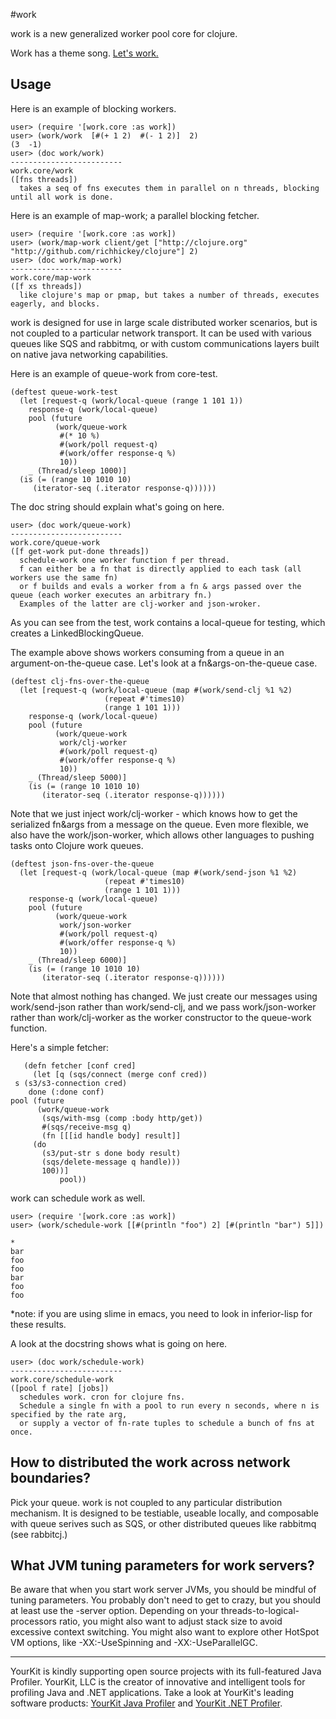 #work

work is a new generalized worker pool core for clojure.

Work has a theme song. [Let's work.](http://www.youtube.com/watch?v=SGHgGCB-rMc&feature=related)

## Usage

Here is an example of blocking workers.

    user> (require '[work.core :as work])
    user> (work/work  [#(+ 1 2)  #(- 1 2)]  2)
    (3  -1)
    user> (doc work/work)
    -------------------------
    work.core/work
    ([fns threads])
      takes a seq of fns executes them in parallel on n threads, blocking until all work is done.

Here is an example of map-work; a parallel blocking fetcher.

    user> (require '[work.core :as work])
    user> (work/map-work client/get ["http://clojure.org" "http://github.com/richhickey/clojure"] 2)
    user> (doc work/map-work)
    -------------------------
    work.core/map-work
    ([f xs threads])
      like clojure's map or pmap, but takes a number of threads, executes eagerly, and blocks.

work is designed for use in large scale distributed worker scenarios, but is not coupled to a particular network transport.  It can be used with various queues like SQS and rabbitmq, or with custom communications layers built on native java networking capabilities.

Here is an example of queue-work from core-test.

    (deftest queue-work-test
      (let [request-q (work/local-queue (range 1 101 1))
        response-q (work/local-queue)
        pool (future
              (work/queue-work
               #(* 10 %)
               #(work/poll request-q)
               #(work/offer response-q %)
               10))
        _ (Thread/sleep 1000)]
      (is (= (range 10 1010 10)
         (iterator-seq (.iterator response-q))))))

The doc string should explain what's going on here.

    user> (doc work/queue-work)
    -------------------------
    work.core/queue-work
    ([f get-work put-done threads])
      schedule-work one worker function f per thread.
      f can either be a fn that is directly applied to each task (all workers use the same fn)
      or f builds and evals a worker from a fn & args passed over the queue (each worker executes an arbitrary fn.)
      Examples of the latter are clj-worker and json-wroker.

As you can see from the test, work contains a local-queue for testing, which creates a LinkedBlockingQueue.

The example above shows workers consuming from a queue in an argument-on-the-queue case.  Let's look at a fn&args-on-the-queue case.

    (deftest clj-fns-over-the-queue
      (let [request-q (work/local-queue (map #(work/send-clj %1 %2)
                         (repeat #'times10)
                         (range 1 101 1)))
        response-q (work/local-queue)
        pool (future
              (work/queue-work
               work/clj-worker
               #(work/poll request-q)
               #(work/offer response-q %)
               10))
        _ (Thread/sleep 5000)]
        (is (= (range 10 1010 10)
           (iterator-seq (.iterator response-q))))))

Note that we just inject work/clj-worker - which knows how to get the serialized fn&args from a message on the queue.  Even more flexible, we also have the work/json-worker, which allows other languages to pushing tasks onto Clojure work queues.

    (deftest json-fns-over-the-queue
      (let [request-q (work/local-queue (map #(work/send-json %1 %2)
                         (repeat #'times10)
                         (range 1 101 1)))
        response-q (work/local-queue)
        pool (future
              (work/queue-work
               work/json-worker
               #(work/poll request-q)
               #(work/offer response-q %)
               10))
        _ (Thread/sleep 6000)]
        (is (= (range 10 1010 10)
           (iterator-seq (.iterator response-q))))))

Note that almost nothing has changed.  We just create our messages using work/send-json rather than work/send-clj, and we pass work/json-worker rather than work/clj-worker as the worker constructor to the queue-work function.

Here's a simple fetcher:

       (defn fetcher [conf cred]
         (let [q (sqs/connect (merge conf cred))
	 s (s3/s3-connection cred)
	 	done (:done conf)
	pool (future
	      (work/queue-work
	       (sqs/with-msg (comp :body http/get))
	       #(sqs/receive-msg q)
	       (fn [[[id handle body] result]]
		 (do 
		   (s3/put-str s done body result)
		   (sqs/delete-message q handle)))
	       100))]
    	       pool))

work can schedule work as well.

    user> (require '[work.core :as work])
    user> (work/schedule-work [[#(println "foo") 2] [#(println "bar") 5]])

    *
    bar
    foo
    foo
    bar
    foo
    foo

*note: if you are using slime in emacs, you need to look in inferior-lisp for these results.

A look at the docstring shows what is going on here.

    user> (doc work/schedule-work)
    -------------------------
    work.core/schedule-work
    ([pool f rate] [jobs])
      schedules work. cron for clojure fns.
      Schedule a single fn with a pool to run every n seconds, where n is specified by the rate arg,
      or supply a vector of fn-rate tuples to schedule a bunch of fns at once.

## How to distributed the work across network boundaries?

Pick your queue.  work is not coupled to any particular distribution mechanism.  It is designed to be testiable, useable locally, and composable with queue serives such as SQS, or other distributed queues like rabbitmq (see rabbitcj.)

## What JVM tuning parameters for work servers?

Be aware that when you start work server JVMs, you should be mindful of tuning parameters.  You probably don't need to get to crazy, but you should at least use the -server option.  Depending on your threads-to-logical-processors ratio, you might also want to adjust stack size to avoid excessive context switching.  You might also want to explore other HotSpot VM options, like -XX:-UseSpinning and -XX:-UseParallelGC.

---
YourKit is kindly supporting open source projects with its full-featured Java Profiler.
YourKit, LLC is the creator of innovative and intelligent tools for profiling
Java and .NET applications. Take a look at YourKit's leading software products:
[YourKit Java Profiler](http://www.yourkit.com/java/profiler/index.jsp) and
[YourKit .NET Profiler](http://www.yourkit.com/.net/profiler/index.jsp).